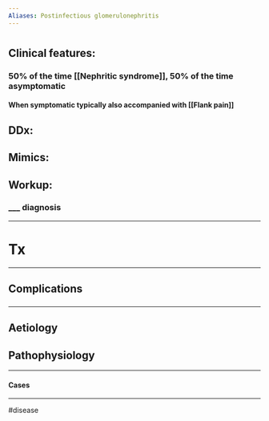 ```yaml
---
Aliases: Postinfectious glomerulonephritis
---
```

# 
## Clinical features:
### 50% of the time [[Nephritic syndrome]], 50% of the time asymptomatic
#### When symptomatic typically also accompanied with [[Flank pain]]
## DDx:
###
## Mimics:
###
## Workup:
### ___ diagnosis
---
# Tx

---
## Complications
###

---
## Aetiology
## Pathophysiology

---
#### Cases


---
#disease 